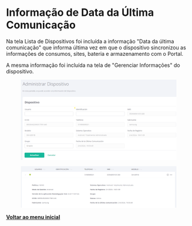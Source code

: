 # Informação de Data da Última Comunicação

Na tela Lista de Dispositivos foi incluída a informação "Data da última comunicação" que informa última vez em que o dispositivo sincronizou as informações de consumos, sites, bateria e armazenamento com o Portal.

A mesma informação foi incluída na tela de "Gerenciar Informações" do dispositivo.

<figure><img src="../../.gitbook/assets/image (56).png" alt=""><figcaption></figcaption></figure>

<figure><img src="../../.gitbook/assets/image (57).png" alt=""><figcaption></figcaption></figure>

[**Voltar ao menu inicial**](./)

